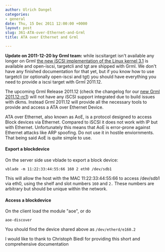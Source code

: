```yaml
---
author: Ulrich Dangel
categories:
- general
date: Thu, 15 Dec 2011 12:00:00 +0000
layout: post
slug: 361-ATA-over-Ethernet-and-Grml
title: ATA over Ethernet and Grml

---
```

**Update on 2011\-12\-20 by Grml team:** while iscsitarget isn't available any longer on Grml [the new iSCSI implementation of the Linux kernel 3\.1](http://kernelnewbies.org/Linux_3.1#head-392b21286de0ce98e30ee8e561ca2f567522ea59) is available and open\-iscsi, targetcli and tgt are shipped with Grml. We don't have any finished documentation for that yet, but if you know how to use targetcli (or optionally open\-iscsi and tgt) you should have everything you need to provide a iscsi target with Grml 2011.12.

The upcoming Grml Release 2011.12 (check the changelog for our [new Grml 2011\.12\-rc1](https://grml.org/changelogs/README-grml-2011.12-rc1/?pk_campaign=Blog&pk_kwd=201112rc1)) will not have any iSCSI support integrated due to build issues with dkms. Instead Grml 2011\.12 will provide all the necessary tools to provide and access a ATA over Ethernet Device.

ATA over Ethernet, also known as AoE, is a protocol designed to access Block devices via Ethernet. Compared to iSCSI it does not work with IP but with Ethernet. Unfortunately this means that AoE is error\-prone against Ethernet attacks like ARP spoofing. Do not use it in hostile enviornments. That being said AoE is quite simple to use.

#### Export a blockdevice
 
On the server side use vblade to export a block device:
```
vblade -m 11:22:33:44:55:66 160 2 eth0 /dev/sdb1
```
  
This will allow the host with the MAC 11:22:33:44:55:66 to access /dev/sdb1 via eth0, using the shelf and slot numbers `160` and `2.` These numbers are arbitrary but should be unique within the network.

#### Access a blockdevice

On the client load the module "aoe", or do

```
aoe-discover
```

You should find the device shared above as `/dev/etherd/e160.2`

I would like to thank to Christoph Biedl for providing this short and comprehensive documentation
